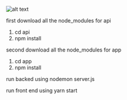 ![alt text](https://cdn.pixabay.com/photo/2015/04/23/22/00/tree-736885__480.jpg)

first download all the node_modules for api
1. cd api 
2. npm install

second download all the node_modules for app
1. cd app
2. npm install

run backed using
nodemon server.js



run front end using
yarn start

